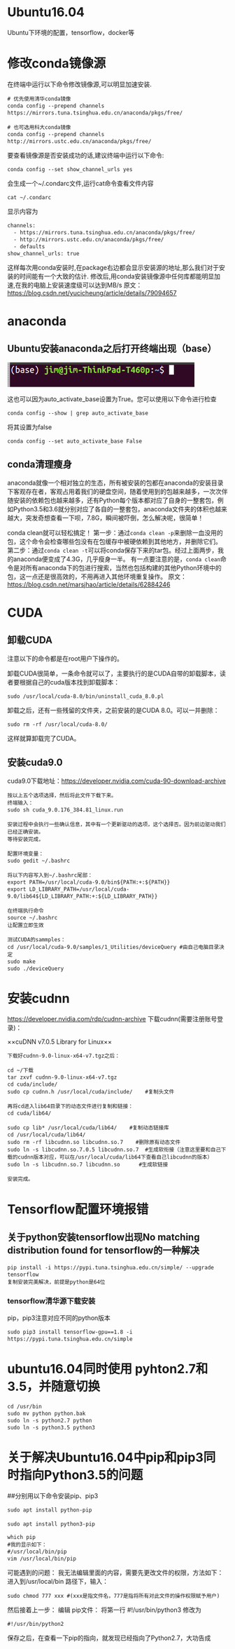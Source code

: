 # Ubuntu16.04
Ubuntu下环境的配置，tensorflow，docker等


# 修改conda镜像源
在终端中运行以下命令修改镜像源,可以明显加速安装.
```
# 优先使用清华conda镜像
conda config --prepend channels https://mirrors.tuna.tsinghua.edu.cn/anaconda/pkgs/free/

# 也可选用科大conda镜像
conda config --prepend channels http://mirrors.ustc.edu.cn/anaconda/pkgs/free/
```
要查看镜像源是否安装成功的话,建议终端中运行以下命令:
```
conda config --set show_channel_urls yes
```
会生成一个~/.condarc文件,运行cat命令查看文件内容
```
cat ~/.condarc
```
显示内容为
```
channels:
  - https://mirrors.tuna.tsinghua.edu.cn/anaconda/pkgs/free/
  - http://mirrors.ustc.edu.cn/anaconda/pkgs/free/
  - defaults
show_channel_urls: true
```
这样每次用conda安装时,在package右边都会显示安装源的地址,那么我们对于安装的时间能有一个大致的估计. 
修改后,用conda安装镜像源中任何库都能明显加速,在我的电脑上安装速度级可以达到MB/s 
原文：https://blog.csdn.net/yucicheung/article/details/79094657 

# anaconda

## Ubuntu安装anaconda之后打开终端出现（base）
![(base) yin@yin-System-Product-Name](https://github.com/xfyin1994/Ubuntu16.04/blob/master/wdP8C.png)

这也可以因为auto_activate_base设置为True。您可以使用以下命令进行检查
```
conda config --show | grep auto_activate_base
```
将其设置为false
```
conda config --set auto_activate_base False
```
## conda清理瘦身

anaconda就像一个相对独立的生态，所有被安装的包都在anaconda的安装目录下客观存在者，客观占用着我们的硬盘空间，随着使用到的包越来越多，一次次伴随安装的依赖包也越来越多，还有Python每个版本都对应了自身的一整套包，例如Python3.5和3.6就分别对应了各自的一整套包，anaconda文件夹的体积也越来越大，突发奇想查看一下呗，7.8G，瞬间被吓倒，怎么解决呢，很简单！

conda clean就可以轻松搞定！
第一步：通过```conda clean -p```来删除一血没用的包，这个命令会检查哪些包没有在包缓存中被硬依赖到其他地方，并删除它们。
第二步：通过```conda clean -t```可以将conda保存下来的tar包。经过上面两步，我的anaconda便变成了4.3G，几乎瘦身一半。
有一点要注意的是，```conda clean```命令是对所有anaconda下的包进行搜索，当然也包括构建的其他Python环境中的包，这一点还是很高效的，不用再进入其他环境重复操作。
原文：https://blog.csdn.net/marsjhao/article/details/62884246 

# CUDA
## 卸载CUDA
注意以下的命令都是在root用户下操作的。

卸载CUDA很简单，一条命令就可以了，主要执行的是CUDA自带的卸载脚本，读者要根据自己的cuda版本找到卸载脚本：
```
sudo /usr/local/cuda-8.0/bin/uninstall_cuda_8.0.pl
```
卸载之后，还有一些残留的文件夹，之前安装的是CUDA 8.0。可以一并删除：
```
sudo rm -rf /usr/local/cuda-8.0/
```
这样就算卸载完了CUDA。

## 安装cuda9.0

cuda9.0下载地址：https://developer.nvidia.com/cuda-90-download-archive
```
按以上五个选项选择，然后将此文件下载下来。
终端输入：
sudo sh cuda_9.0.176_384.81_linux.run

安装过程中会执行一些确认信息，其中有一个更新驱动的选项，这个选择否。因为前边驱动我们已经正确安装。
等待安装完成，

配置环境变量：
sudo gedit ~/.bashrc

将以下内容写入到~/.bashrc尾部：
export PATH=/usr/local/cuda-9.0/bin${PATH:+:${PATH}}
export LD_LIBRARY_PATH=/usr/local/cuda-9.0/lib64${LD_LIBRARY_PATH:+:${LD_LIBRARY_PATH}}
 
在终端执行命令
source ~/.bashrc
让配置立即生效

测试CUDA的sammples：
cd /usr/local/cuda-9.0/samples/1_Utilities/deviceQuery #由自己电脑目录决定
sudo make
sudo ./deviceQuery

```
# 安装cudnn
https://developer.nvidia.com/rdp/cudnn-archive 下载cudnn(需要注册账号登录)：
 
 ××cuDNN v7.0.5 Library for Linux××
```
下载好cudnn-9.0-linux-x64-v7.tgz之后：

cd ~/下载
tar zxvf cudnn-9.0-linux-x64-v7.tgz
cd cuda/include/
sudo cp cudnn.h /usr/local/cuda/include/    #复制头文件

再将cd进入lib64目录下的动态文件进行复制和链接：
cd cuda/lib64/

sudo cp lib* /usr/local/cuda/lib64/    #复制动态链接库
cd /usr/local/cuda/lib64/
sudo rm -rf libcudnn.so libcudnn.so.7    #删除原有动态文件
sudo ln -s libcudnn.so.7.0.5 libcudnn.so.7  #生成软衔接（注意这里要和自己下载的cudnn版本对应，可以在/usr/local/cuda/lib64下查看自己libcudnn的版本）
sudo ln -s libcudnn.so.7 libcudnn.so      #生成软链接

安装完成。

```
# Tensorflow配置环境报错
## 关于python安装tensorflow出现No matching distribution found for tensorflow的一种解决
```
pip install -i https://pypi.tuna.tsinghua.edu.cn/simple/ --upgrade tensorflow
复制安装完美解决，前提是python是64位
```

### tensorflow清华源下载安装
pip，pip3注意对应不同的python版本
```
sudo pip3 install tensorflow-gpu==1.8 -i https://pypi.tuna.tsinghua.edu.cn/simple
```

# ubuntu16.04同时使用 pyhton2.7和3.5，并随意切换
```
cd /usr/bin
sudo mv python python.bak
sudo ln -s python2.7 python
sudo ln -s python3.5 python3
```
# 关于解决Ubuntu16.04中pip和pip3同时指向Python3.5的问题
##分别用以下命令安装pip、pip3
```
sudo apt install python-pip

sudo apt install python3-pip
```
```
which pip 
#我的显示如下：
#/usr/local/bin/pip
vim /usr/local/bin/pip
```

可能遇到的问题：
我无法编辑里面的内容，需要先更改文件的权限，方法如下：
进入到/usr/local/bin 路径下，输入：
```
sudo chmod 777 xxx #(xxx是指文件名，777是指将所有对此文件的操作权限赋予用户)
```
然后接着上一步：
编辑 pip文件：
将第一行 #!/usr/bin/python3 修改为
```
#!/usr/bin/python2
```
保存之后，在查看一下pip的指向，就发现已经指向了Python2.7，大功告成
